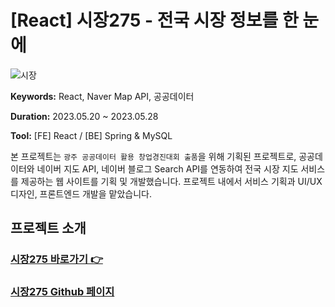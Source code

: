 # [React] 시장275 - 전국 시장 정보를 한 눈에

![시장](https://github.com/robin3565/market_frontend/assets/107474891/8d3c80a2-53fa-4a03-9fd2-77eae1a93cd9)

**Keywords:** React, Naver Map API, 공공데이터

**Duration:** 2023.05.20 ~ 2023.05.28

**Tool:** [FE] React / [BE] Spring & MySQL

본 프로젝트는 `광주 공공데이터 활용 창업경진대회 출품`을 위해 기획된 프로젝트로, 공공데이터와 네이버 지도 API, 네이버 블로그 Search API를 연동하여 전국 시장 지도 서비스를 제공하는 웹 사이트를 기획 및 개발했습니다. 프로젝트 내에서 서비스 기획과 UI/UX 디자인, 프론트엔드 개발을 맡았습니다.

## 프로젝트 소개
### **[시장275 바로가기 👉]([https://netflix-clone-kohl-xi.vercel.app/](http://market275.site/))**

### **[시장275 Github 페이지]([https://github.com/robin3565/netflix-clone-React/](https://github.com/robin3565/market_frontend))**
